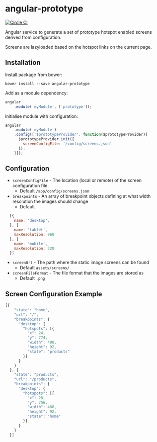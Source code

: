 # angular-prototype

[![Circle CI](https://circleci.com/gh/mindmelting/angular-prototype.svg?style=svg)](https://circleci.com/gh/mindmelting/angular-prototype)

Angular service to generate a set of prototype hotspot enabled screens derived from configuration.

Screens are lazyloaded based on the hotspot links on the current page.

## Installation

Install package from bower:

`bower install --save angular-prototype`

Add as a module dependency:  

```javascript
angular
    .module('myModule', ['prototype']);
```  

Initialise module with configuration:  

```javascript
angular
    .module('myModule')
    .config(['$prototypeProvider', function($prototypeProvider){
      $prototypeProvider.init({
        screenConfigFile: '/config/screens.json'
      });
    }]);
```  

## Configuration

* `screenConfigFile` - The location (local or remote) of the screen configuration file  
    * Default `/app/config/screens.json`
* `breakpoints` - An array of breakpoint objects defining at what width resolution the images should change
    * Default
```javascript
  [{
    name: 'desktop',
  }, {
    name: 'tablet',
    maxResolution: 960
  }, {
    name: 'mobile',
    maxResolution: 320
  }]
```
* `screenUrl` - The path where the static image screens can be found
    * Default `assets/screens/`
* `screenFileFormat` - The file format that the images are stored as
    * Default `.png`

## Screen Configuration Example

```javascript
[{
    "state": "home",
    "url": "/",
    "breakpoints": {
      "desktop": {
        "hotspots": [{
          "x": 24,
          "y": 774,
          "width": 488,
          "height": 92,
          "state": "products"
        }]
      }
    }
  }, {
    "state": "products",
    "url": "/products",
    "breakpoints": {
      "desktop": {
        "hotspots": [{
          "x": 28,
          "y": 756,
          "width": 488,
          "height": 92,
          "state": "home"
        }]
      }
    }
  }]
```

